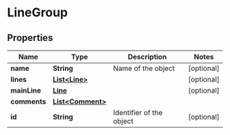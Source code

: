 
# LineGroup

## Properties
Name | Type | Description | Notes
------------ | ------------- | ------------- | -------------
**name** | **String** | Name of the object |  [optional]
**lines** | [**List&lt;Line&gt;**](Line.md) |  |  [optional]
**mainLine** | [**Line**](Line.md) |  |  [optional]
**comments** | [**List&lt;Comment&gt;**](Comment.md) |  | 
**id** | **String** | Identifier of the object |  [optional]



